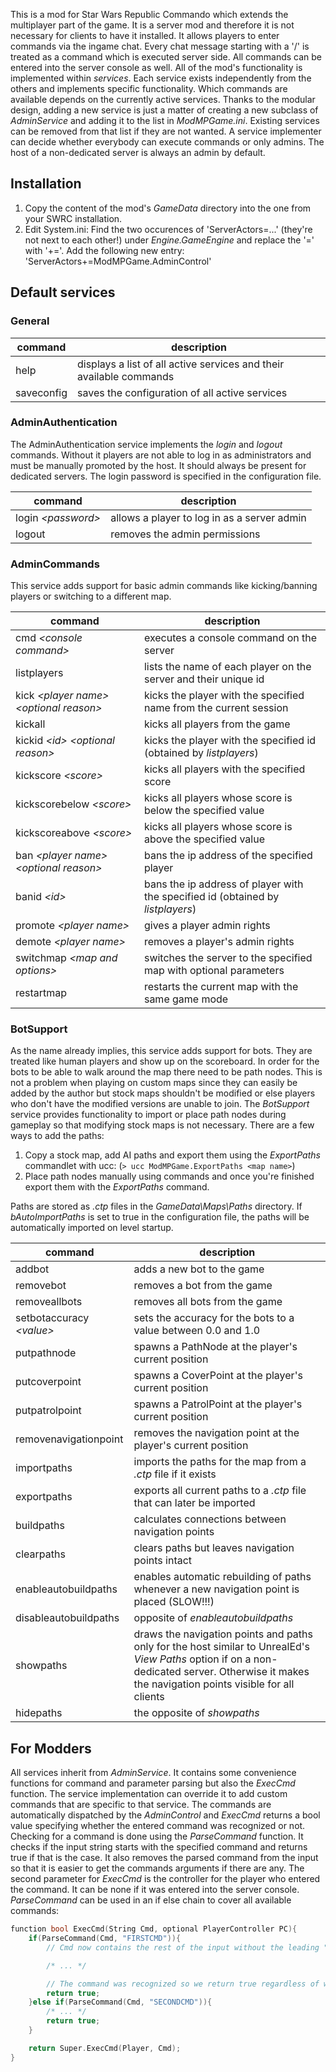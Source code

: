 This is a mod for Star Wars Republic Commando which extends the multiplayer part of the game. It is a server mod and therefore it is not necessary for clients to have it installed.
It allows players to enter commands via the ingame chat. Every chat message starting with a '/' is treated as a command which is executed server side. All commands can be entered into the server console as well.
All of the mod's functionality is implemented within _services_. Each service exists independently from the others and implements specific functionality. Which commands are available depends on the currently active services.
Thanks to the modular design, adding a new service is just a matter of creating a new subclass of _AdminService_ and adding it to the list in _ModMPGame.ini_. Existing services can be removed from that list if they are not wanted.
A service implementer can decide whether everybody can execute commands or only admins. The host of a non-dedicated server is always an admin by default.

## Installation

1. Copy the content of the mod's _GameData_ directory into the one from your SWRC installation.
2. Edit System.ini: Find the two occurences of 'ServerActors=...' (they're not next to each other!) under _Engine.GameEngine_ and replace the '=' with '+='. Add the following new entry: 'ServerActors+=ModMPGame.AdminControl'

## Default services

### General

| command    | description  |
|------------|--------------|
| help       | displays a list of all active services and their available commands |
| saveconfig | saves the configuration of all active services |

### AdminAuthentication

The AdminAuthentication service implements the _login_ and _logout_ commands. Without it players are not able to log in as administrators and must be manually promoted by the host. It should always be present for dedicated servers.
The login password is specified in the configuration file.

| command              | description  |
|----------------------|--------------|
| login _&lt;password>_| allows a player to log in as a server admin |
| logout               | removes the admin permissions |

### AdminCommands

This service adds support for basic admin commands like kicking/banning players or switching to a different map.

| command                                                 | description  |
|---------------------------------------------------------|--------------|
| cmd _&lt;console command>_                              | executes a console command on the server |
| listplayers                                             | lists the name of each player on the server and their unique id |
| kick _&lt;player name>_ _&lt;optional reason>_          | kicks the player with the specified name from the current session |
| kickall                                                 | kicks all players from the game |
| kickid _&lt;id>_ _&lt;optional reason>_                 | kicks the player with the specified id (obtained by _listplayers_) |
| kickscore _&lt;score>_                                  | kicks all players with the specified score |
| kickscorebelow _&lt;score>_                             | kicks all players whose score is below the specified value |
| kickscoreabove _&lt;score>_                             | kicks all players whose score is above the specified value |
| ban _&lt;player name>_ _&lt;optional reason>_           | bans the ip address of the specified player |
| banid _&lt;id>_                                         | bans the ip address of player with the specified id (obtained by _listplayers_) |
| promote _&lt;player name>_                              | gives a player admin rights |
| demote _&lt;player name>_                               | removes a player's admin rights |
| switchmap _&lt;map and options>_                        | switches the server to the specified map with optional parameters |
| restartmap                                              | restarts the current map with the same game mode |

### BotSupport

As the name already implies, this service adds support for bots. They are treated like human players and show up on the scoreboard. In order for the bots to be able to walk around the map there need to be path nodes. This is not a problem when playing on custom maps since they can easily be added by the author but stock maps shouldn't be modified or else players who don't have the modified versions are unable to join. The _BotSupport_ service provides functionality to import or place path nodes during gameplay so that modifying stock maps is not necessary. There are a few ways to add the paths:
1. Copy a stock map, add AI paths and export them using the _ExportPaths_ commandlet with ucc: (`> ucc ModMPGame.ExportPaths <map name>`)
2. Place path nodes manually using  commands and once you're finished export them with the _ExportPaths_ command.

Paths are stored as _.ctp_ files in the _GameData\\Maps\\Paths_ directory. If _bAutoImportPaths_ is set to true in the configuration file, the paths will be automatically imported on level startup.

| command                    | description  |
|----------------------------|--------------|
| addbot                     | adds a new bot to the game |
| removebot                  | removes a bot from the game |
| removeallbots              | removes all bots from the game |
| setbotaccuracy _&lt;value>_| sets the accuracy for the bots to a value between 0.0 and 1.0 |
| putpathnode                | spawns a PathNode at the player's current position |
| putcoverpoint              | spawns a CoverPoint at the player's current position |
| putpatrolpoint             | spawns a PatrolPoint at the player's current position |
| removenavigationpoint      | removes the navigation point at the player's current position |
| importpaths                | imports the paths for the map from a _.ctp_ file if it exists |
| exportpaths                | exports all current paths to a _.ctp_ file that can later be imported |
| buildpaths                 | calculates connections between navigation points |
| clearpaths                 | clears paths but leaves navigation points intact |
| enableautobuildpaths       | enables automatic rebuilding of paths whenever a new navigation point is placed (SLOW!!!) |
| disableautobuildpaths      | opposite of _enableautobuildpaths_ |
| showpaths                  | draws the navigation points and paths only for the host similar to UnrealEd's _View Paths_ option if on a non-dedicated server. Otherwise it makes the navigation points visible for all clients |
| hidepaths                  | the opposite of _showpaths_ |

## For Modders

All services inherit from _AdminService_. It contains some convenience functions for command and parameter parsing but also the _ExecCmd_ function. The service implementation can override it to add custom commands that are specific to that service. The commands are automatically dispatched by the _AdminControl_ and _ExecCmd_ returns a bool value specifying whether the entered command was recognized or not.
Checking for a command is done using the _ParseCommand_ function. It checks if the input string starts with the specified command and returns true if that is the case. It also removes the parsed command from the input so that it is easier to get the commands arguments if there are any. The second parameter for _ExecCmd_ is the controller for the player who entered the command. It can be none if it was entered into the server console.
_ParseCommand_ can be used in an if else chain to cover all available commands:
```cpp
function bool ExecCmd(String Cmd, optional PlayerController PC){
	if(ParseCommand(Cmd, "FIRSTCMD")){
		// Cmd now contains the rest of the input without the leading "FIRSTCMD"

		/* ... */

		// The command was recognized so we return true regardless of whether it was successful or not
		return true;
	}else if(ParseCommand(Cmd, "SECONDCMD")){
		/* ... */
		return true;
	}

	return Super.ExecCmd(Player, Cmd);
}
```

